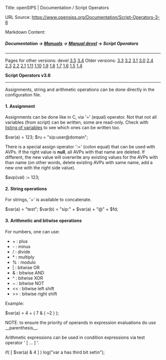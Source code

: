 Title: openSIPS | Documentation / Script Operators

URL Source: https://www.opensips.org/Documentation/Script-Operators-3-6

Markdown Content:
##### Documentation -\> [Manuals](https://www.opensips.org/Documentation/Manuals "Manuals") -\> [Manual devel](https://www.opensips.org/Documentation/Manual-3-6 "OpenSIPS Manual - 3.6") -\> Script Operators

* * *

Pages for other versions: devel [3.5](https://www.opensips.org/Documentation/Script-Operators-3-5 "Script Operators - devel") [3.4](https://www.opensips.org/Documentation/Script-Operators-3-4 "Script Operators - devel") Older versions: [3.3](https://www.opensips.org/Documentation/Script-Operators-3-3 "Script Operators - devel") [3.2](https://www.opensips.org/Documentation/Script-Operators-3-2 "Script Operators - devel") [3.1](https://www.opensips.org/Documentation/Script-Operators-3-1 "Script Operators - devel") [3.0](https://www.opensips.org/Documentation/Script-Operators-3-0 "Script Operators - devel") [2.4](https://www.opensips.org/Documentation/Script-Operators-2-4 "Script Operators - devel") [2.3](https://www.opensips.org/Documentation/Script-Operators-2-3 "Script Operators - devel") [2.2](https://www.opensips.org/Documentation/Script-Operators-2-2 "Script Operators - 2.2") [2.1](https://www.opensips.org/Documentation/Script-Operators-2-1 "Script Operators - devel") [1.11](https://www.opensips.org/Documentation/Script-Operators-1-11 "Script Operators - 1.11") [1.10](https://www.opensips.org/Documentation/Script-Operators-1-10 "Script Operators - ver 1.10") [1.9](https://www.opensips.org/Documentation/Script-Operators-1-9 "Script Operators - ver 1.9") [1.8](https://www.opensips.org/Documentation/Script-Operators-1-8 "Script Operators - ver 1.8") [1.7](https://www.opensips.org/Documentation/Script-Operators-1-7 "Script Operators - ver 1.7") [1.6](https://www.opensips.org/Documentation/Script-Operators-1-6 "Script Operators - ver 1.6") [1.5](https://www.opensips.org/Documentation/Script-Operators-1-5 "Script Operators - ver 1.5") [1.4](https://www.opensips.org/Documentation/Script-Operators-1-4 "Script Operators - ver 1.4")

**Script Operators v3.6**

* * *

Assignments, string and arithmetic operations can be done directly in the configuration file.

#### 1. Assignment

Assignments can be done like in C, via '=' (equal) operator. Not that not all variables (from script) can be written, some are read-only. Check with [listing of variables](https://www.opensips.org/Documentation/Script-CoreVar-3-6 "Core Variables - 3.6") to see which ones can be written too.

$var(a) = 123;
$ru = "sip:user@domain";

There is a special assign operator ':=' (colon equal) that can be used with AVPs. If the right value is **null**, all AVPs with that name are deleted. If different, the new value will overwrite any existing values for the AVPs with than name (on other words, delete existing AVPs with same name, add a new one with the right side value).

$avp(val) := 123;

#### 2. String operations

For strings, '+' is available to concatenate.

$var(a) = "test";
$var(b) = "sip:" + $var(a) + "@" + $fd;

#### 3. Arithmetic and bitwise operations

For numbers, one can use:

*   \+ : plus
*   \- : minus
*   / : divide
*   \* : multiply
*   % : modulo
*   | : bitwise OR
*   & : bitwise AND
*   ^ : bitwise XOR
*   ~ : bitwise NOT
*   << : bitwise left shift
*   \>\> : bitwise right shift

Example:

$var(a) = 4 + ( 7 & ( ~2 ) );

NOTE: to ensure the priority of operands in expression evaluations do use \_\_parenthesis\_\_.

Arithmetic expressions can be used in condition expressions via test operator ' \[ ... \] '.

if( \[ $var(a) & 4 \] )
    log("var a has third bit set\\n");
